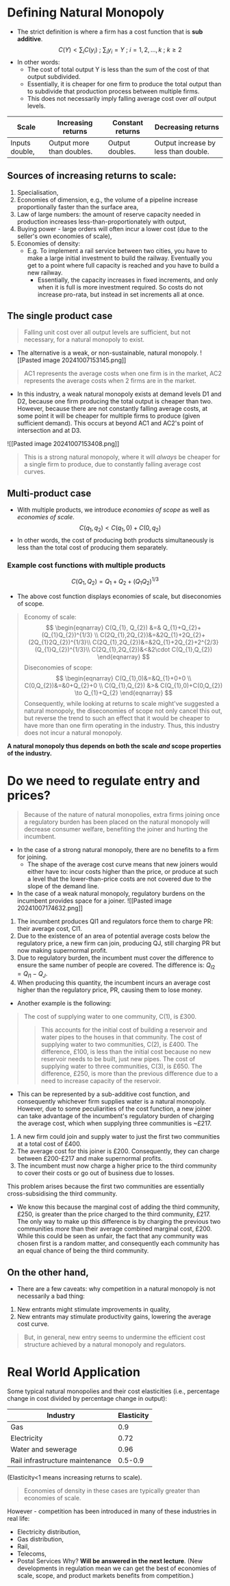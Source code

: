 # Defining Natural Monopoly
- The strict definition is where a firm has a cost function that is **sub additive**.
$$
C(Y)<\sum_{i}C(y_{i})~;~\sum_{i}y_{i}=Y~;~i=1,2,\dots,k~;~k\geq 2
$$
- In other words:
	- The cost of total output Y is less than the sum of the cost of that output subdivided.
	- Essentially, it is cheaper for one firm to produce the total output than to subdivide that production process between multiple firms.
	- This does not necessarily imply falling average cost over *all* output levels.

| Scale          | Increasing returns        | Constant returns | Decreasing returns                   |
| -------------- | ------------------------- | ---------------- | ------------------------------------ |
| Inputs double, | Output more than doubles. | Output doubles.  | Output increase by less than double. |
## Sources of increasing returns to scale:
1. Specialisation,
2. Economies of dimension, e.g., the volume of a pipeline increase proportionally faster than the surface area,
3. Law of large numbers: the amount of reserve capacity needed in production increases less-than-proportionately with output,
4. Buying power - large orders will often incur a lower cost (due to the seller's own economies of scale),
5. Economies of density:
	- E.g. To implement a rail service between two cities, you have to make a large initial investment to build the railway. Eventually you get to a point where full capacity is reached and you have to build a new railway.
		- Essentially, the capacity increases in fixed increments, and only when it is full is more investment required. So costs do not increase pro-rata, but instead in set increments all at once.
## The single product case
>Falling unit cost over all output levels are sufficient, but not necessary, for a natural monopoly to exist.
- The alternative is a weak, or non-sustainable, natural monopoly.
![[Pasted image 20241007153145.png]]
>AC1 represents the average costs when one firm is in the market, AC2 represents the average costs when 2 firms are in the market.
- In this industry, a weak natural monopoly exists at demand levels D1 and D2, because one firm producing the total output is cheaper than two. However, because there are not constantly falling average costs, at some point it will be cheaper for multiple firms to produce (given sufficient demand). This occurs at beyond AC1 and AC2's point of intersection and at D3.

![[Pasted image 20241007153408.png]]
>This is a strong natural monopoly, where it will *always* be cheaper for a single firm to produce, due to constantly falling average cost curves.
## Multi-product case
- With multiple products, we introduce *economies of scope* as well as *economies of scale*.
$$
C(q_{1},q_{2})<C(q_{1},0)+C(0,q_{2})
$$
- In other words, the cost of producing both products simultaneously is less than the total cost of producing them separately.
### Example cost functions with multiple products
$$
C(Q_{1},Q_{2})=Q_{1}+Q_{2}+(Q_{1}Q_{2})^{1/3}
$$
- The above cost function displays economies of scale, but diseconomies of scope.
>Economy of scale:
$$
\begin{eqnarray}
C(Q_{1}, Q_{2}) &=& Q_{1}+Q_{2}+(Q_{1}Q_{2})^{1/3} \\
C(2Q_{1},2Q_{2})&=&2Q_{1}+2Q_{2}+(2Q_{1}2Q_{2})^{1/3}\\
C(2Q_{1},2Q_{2})&=&2Q_{1}+2Q_{2}+2^{2/3}(Q_{1}Q_{2})^{1/3}\\
C(2Q_{1},2Q_{2})&<&2\cdot C(Q_{1},Q_{2})
\end{eqnarray}
$$
>Diseconomies of scope:
$$
\begin{eqnarray}
C(Q_{1},0)&=&Q_{1}+0+0 \\
C(0,Q_{2})&=&0+Q_{2}+0 \\
C(Q_{1},Q_{2}) &>& C(Q_{1},0)+C(0,Q_{2}) \to Q_{1}+Q_{2}
\end{eqnarray}
$$
>Consequently, while looking at returns to scale might've suggested a natural monopoly, the diseconomies of scope not only cancel this out, but reverse the trend to such an effect that it would be cheaper to have more than one firm operating in the industry.
>Thus, this industry does not incur a natural monopoly.

**A natural monopoly thus depends on both the scale *and* scope properties of the industry.**
# Do we need to regulate entry and prices?
>Because of the nature of natural monopolies, extra firms joining once a regulatory burden has been placed on the natural monopoly will decrease consumer welfare, benefiting the joiner and hurting the incumbent.
- In the case of a strong natural monopoly, there are no benefits to a firm for joining.
	- The shape of the average cost curve means that new joiners would either have to: incur costs higher than the price, or produce at such a level that the lower-than-price costs are not covered due to the slope of the demand line.
- In the case of a weak natural monopoly, regulatory burdens on the incumbent provides space for a joiner.
![[Pasted image 20241007174632.png]]
1. The incumbent produces QI1 and regulators force them to charge PR: their average cost, CI1.
2. Due to the existence of an area of potential average costs below the regulatory price, a new firm can join, producing QJ, still charging PR but now making supernormal profit.
3. Due to regulatory burden, the incumbent must cover the difference to ensure the same number of people are covered. The difference is: $Q_{I2}=Q_{I 1}-Q_{J}$.
4. When producing this quantity, the incumbent incurs an average cost higher than the regulatory price, PR, causing them to lose money.

- Another example is the following:
>The cost of supplying water to one community, C(1), is £300.
>>This accounts for the initial cost of building a reservoir and water pipes to the houses in that community.
>The cost of supplying water to two communities, C(2), is £400.
>>The difference, £100, is less than the initial cost because no new reservoir needs to be built, just new pipes.
>The cost of supplying water to three communities, C(3), is £650.
>>The difference, £250, is more than the previous difference due to a need to increase capacity of the reservoir.
- This can be represented by a sub-additive cost function, and consequently whichever firm supplies water is a natural monopoly.
However, due to some peculiarities of the cost function, a new joiner can take advantage of the incumbent's regulatory burden of charging the average cost, which when supplying three communities is ~£217.
1. A new firm could join and supply water to just the first two communities at a total cost of £400.
2. The average cost for this joiner is £200. Consequently, they can charge between £200-£217 and make supernormal profits.
3. The incumbent must now charge a higher price to the third community to cover their costs or go out of business due to losses.

This problem arises because the first two communities are essentially cross-subsidising the third community. 
- We know this because the marginal cost of adding the third community, £250, is greater than the price charged to the third community, £217. The only way to make up this difference is by charging the previous two communities *more* than their average combined marginal cost, £200. 
While this could be seen as unfair, the fact that any community was chosen first is a random matter, and consequently each community has an equal chance of being the third community.
## On the other hand,
- There are a few caveats: why competition in a natural monopoly is not necessarily a bad thing:
1. New entrants might stimulate improvements in quality,
2. New entrants may stimulate productivity gains, lowering the average cost curve.
>But, in general, new entry seems to undermine the efficient cost structure achieved by a natural monopoly and regulators.
# Real World Application
Some typical natural monopolies and their cost elasticities (i.e., percentage change in cost divided by percentage change in output):

| Industry                        | Elasticity |
| ------------------------------- | ---------- |
| Gas                             | 0.9        |
| Electricity                     | 0.72       |
| Water and sewerage              | 0.96       |
| Rail infrastructure maintenance | 0.5-0.9    |
(Elasticity<1 means increasing returns to scale).
>Economies of density in these cases are typically greater than economies of scale.

However - competition has been introduced in many of these industries in real life:
- Electricity distribution,
- Gas distribution,
- Rail,
- Telecoms,
- Postal Services
Why? **Will be answered in the next lecture**. (New developments in regulation mean we can get the best of economies of scale, scope, and product markets benefits from competition.)